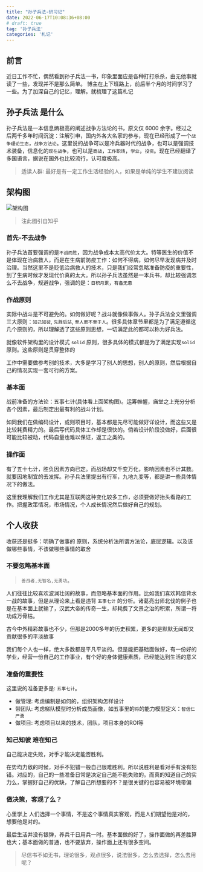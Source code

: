```yaml
---
title: "孙子兵法-研习记"
date: 2022-06-17T10:08:36+08:00
# draft: true
tag: '孙子兵法'
categories: '札记'
---
```



## 前言

近日工作不忙，偶然看到孙子兵法一书，印象里面应是各种打打杀杀，由无他事就读了一些，发现并不是那么简单。
博主在上下班路上，前后半个月的时间学习了一些。为了加深自己的记忆，理解。就梳理了这篇札记


## 孙子兵法 是什么

孙子兵法是一本信息熵极高的阐述战争方法论的书，原文仅 6000 余字。经过之后两千多年时间沉淀：注解引申，国内外各大名家的参与，现在已经形成了一个`战争理论生态`，`战争方法论`。这里说的战争可以是冷兵器时代的战争，也可以是强调技术装备，信息化的`现在战争`，也可以是`商战`，`工作职场`，`学业`，`投资`。现在已经翻译了多国语言，据说在国外也比较流行，认可度极高。


> 适读人群: 最好是有一定工作生活经验的人，如果是单纯的学生不建议阅读


## 架构图

![架构图](https://pic1.zhimg.com/80/31b844f5d5119c1d9abfb8dd91cb31c6_1440w.jpg?source=1940ef5c)

> 注此图引自知乎

### 首先-不去战争
孙子兵法首要强调的是`不战而胜`，因为战争成本太高代价太大。特等医生的价值不是体现在治病救人，而是在生病前防疫工作：如何不得病，如何尽早发现病并及时治理。当然这里不是贬低治病救人的技术，只是我们经常忽略准备防疫的重要性，到了生病时候才发现代价真的太大。所以孙子兵法虽然是一本兵书，却比较强调怎么不去战争，规避战争，强调的是：`日积月累`，`有备无患`

### 作战原则
实际中战斗是不可避免的。如何做好呢？战斗就像做事做人。孙子兵法全文里强调三大原则：`知己知彼`, `先胜后站`, `至人而不至于人`。很多具体章节里都是为了满足遵循这几个原则的，所以理解透了这些原则思想，一切满足此的都可以称为好兵法。

就像软件架构里的设计模式 `solid` 原则，很多具体的模式都是为了满足实现`solid`原则。这些原则是贯穿整体的

工作中需要做参考别的技术，大多是学习了别人的思想，别人的原则，然后根据自己的情况实现一套可行的方案。

### 基本面
战前准备的方法论：五事七计(具体看上面架构图)。运筹帷幄，庙堂之上充分分析各个因素，最后制定出最有利的战斗计划。

如同我们在做编码设计，或则项目时，基本都是先尽可能做好详设计，而这些又是比较耗费精力的。最后写代码具体工作却是很快的。倘若设计阶段没做好，后面很可能比较被动，代码自量也难以保证，返工之类的。

### 操作面
有了五十七计，胜负因素方向已定。而战场却又千变万化，影响因素也不计其数。就要因地制宜的去发挥。孙子兵法里提出有行军，九地九变等，都是讲一些具体情况下的做法。


这里我理解我们工作尤其是互联网这种变化较多工作，必须要做好抬头看路的工作。把握政策情况，市场情况，个人成长情况然后做好自己的规划。


## 个人收获
收获还是挺多：明确了做事的 原则，系统分析法所谓方法论，底层逻辑。以及该做哪些事情，不该做哪些事情的取舍

### 不要忽略基本面
 > `善战者,无智名,无勇功`。

人们往往比较喜欢波澜壮阔的故事，而忽略基本面的作用。比如我们喜欢韩信背水一战的故事，但是从理论来上看是违背 `五事七计` 的分析。诸葛亮出师北伐的例子也是在基本面上就输了，汉武大帝的传奇一生，却耗费了文景之治的积累，所谓一将功成万骨枯。

古今中外精彩故事也不少，但那是2000多年的历史积累，更多的是默默无闻却又贡献很多的平淡故事

我们每个人也一样，绝大多数都是平凡平淡的。但是能把基础面做好，有一份好的学业，经营一份自己的工作事业，有个好的身体健康素质，已经能达到生活的意义


### 准备的重要性

这里说的准备更多是: `五事七计`。

* 做管理: 考虑编制是如何的，组织架构怎样设计
* 带团队: 考虑梯队模型时分析成员画像，如五事里的`将`的能力模型定义：`智信仁严勇`
* 做项目: 考虑项目以来的技术，团队，项目本身的ROI等

### 知己知彼 难在知己
自己能决定失败，对手才能决定能否胜利。

在势均力敌的时候，对手不犯错一般自己很难胜利。所以说胜利是看对手有没有犯错。对应的，自己的一些准备日常是决定自己能不能失败的。而真的知道自己的实力么，掌握好自己的优缺，了解自己所想要的不？是很关键的也容易被环境带偏

### 做决策，客观了么？
心里学上 人们选择一个事情，不是这个事情真实客观，而是人们期望他是对的，想要他是对的。



最后生活并没有银弹，养兵千日用兵一时。基本面做的好了，操作面做的再差胜算也大；基本面做的普通，也不要放弃，操作面上还有很多空间。


> 尽信书不如无书，理论很多，观点很多，说法很多，怎么去选择，怎么去用呢？